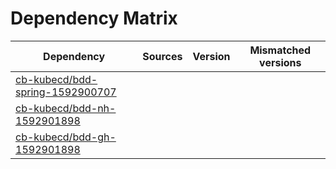 # Dependency Matrix

Dependency | Sources | Version | Mismatched versions
---------- | ------- | ------- | -------------------
[cb-kubecd/bdd-spring-1592900707](https://github.com/cb-kubecd/bdd-spring-1592900707.git) |  | []() | 
[cb-kubecd/bdd-nh-1592901898](https://github.com/cb-kubecd/bdd-nh-1592901898.git) |  | []() | 
[cb-kubecd/bdd-gh-1592901898](https://github.com/cb-kubecd/bdd-gh-1592901898.git) |  | []() | 

